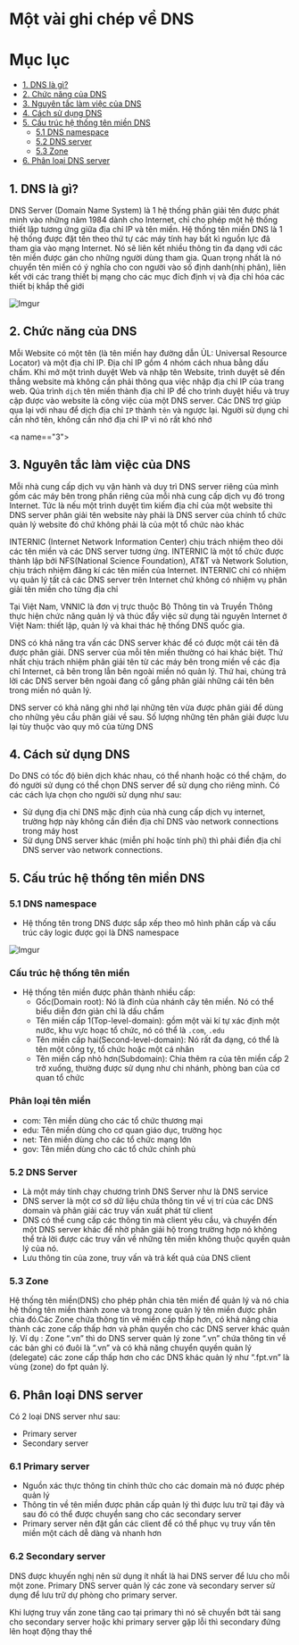 # Một vài ghi chép về DNS

# Mục lục

- [1. DNS là gì?](#1)
- [2. Chức năng của DNS](#2)
- [3. Nguyên tắc làm việc của DNS](#3)
- [4. Cách sử dụng DNS](#4)
- [5. Cấu trúc hệ thống tên miền DNS](#5)
    - [5.1 DNS namespace](#51)
    - [5.2 DNS server](#52)
    - [5.3 Zone](#53)
- [6. Phân loại DNS server](#6)

<a name="1"></a>

## 1. DNS là gì?

DNS Server (Domain Name System) là 1 hệ thống phân giải tên được phát minh vào những năm 1984 dành cho Internet, chỉ cho phép một hệ thống thiết lập tương ứng giữa địa chỉ IP và tên miền. Hệ thống tên miền DNS là 1 hệ thống được đặt tên theo thứ tự các máy tính hay bất kì nguồn lực đã tham gia vào mạng Internet. Nó sẽ liên kết nhiều thông tin đa dạng với các tên miền được gán cho những người dùng tham gia. Quan trọng nhất là nó chuyển tên miền có ý nghĩa cho con người vào số định danh(nhị phân), liên kết với các trang thiết bị mạng cho các mục đích định vị và địa chỉ hóa các thiết bị khắp thế giới

![Imgur](https://i.imgur.com/Jxjh92I.png)

<a name="2"></a>

## 2. Chức năng của DNS

Mỗi Website có một tên (là tên miền hay đường dẫn ỦL: Universal Resource Locator) và một địa chỉ IP. Địa chỉ IP gồm 4 nhóm cách nhua bằng dấu chấm. Khi mở một trình duyệt Web và nhập tên Website, trình duyệt sẽ đến thẳng website mà không cần phải thông qua việc nhập địa chỉ IP của trang web. Qúa trình `dịch` tên miền thành địa chỉ IP để cho trình duyệt hiểu và truy cập được vào website là công việc của một DNS server. Các DNS trợ giúp qua lại với nhau để dịch địa chỉ `IP` thành `tên` và ngược lại. Người sử dụng chỉ cần nhớ tên, không cần nhớ địa chỉ IP vì nó rất khó nhớ 

<a name=="3"></a>

## 3. Nguyên tắc làm việc của DNS

Mỗi nhà cung cấp dịch vụ vận hành và duy trì DNS server riêng của mình gồm các máy bên trong phần riêng của mỗi nhà cung cấp dịch vụ đó trong Internet. Tức là nếu một trình duyệt tìm kiếm địa chỉ của một website thì DNS server phân giải tên website này phải là DNS server của chính tổ chức quản lý website đó chứ không phải là của một tổ chức nào khác

INTERNIC (Internet Network Information Center) chịu trách nhiệm theo dõi các tên miền và các DNS server tương ứng. INTERNIC là một tổ chức được thành lập bởi NFS(National Science Foundation), AT&T và Network Solution, chịu trách nhiệm đăng kí các tên miền của Internet. INTERNIC chỉ có nhiệm vụ quản lý tất cả các DNS server trên Internet chứ không có nhiệm vụ phân giải tên miền cho từng địa chỉ

Tại Việt Nam, VNNIC là đơn vị trực thuộc Bộ Thông tin và Truyền Thông thực hiện chức năng quản lý và thúc đẩy việc sử dụng tài nguyên Internet ở Việt Nam: thiết lập, quản lý và khai thác hệ thống DNS quốc gia.

DNS có khả năng tra vấn các DNS server khác để có được một cái tên đã được phân giải. DNS server của mỗi tên miền thường có hai khác biệt. Thứ nhất chịu trách nhiệm phân giải tên từ các máy bên trong miền về các địa chỉ Internet, cả bên trong lẫn bên ngoài miền nó quản lý. Thứ hai, chúng trả lời các DNS server bên ngoài đang cố gắng phân giải những cái tên bên trong miền nó quản lý.

DNS server có khả năng ghi nhớ lại những tên vừa được phân giải để dùng cho những yêu cầu phân giải về sau. Số lượng những tên phân giải được lưu lại tùy thuộc vào quy mô của từng DNS

<a name="4"></a>

## 4. Cách sử dụng DNS

Do DNS có tốc độ biên dịch khác nhau, có thể nhanh hoặc có thể chậm, do đó người sử dụng có thể chọn DNS server để sử dụng cho riêng mình. Có các cách lựa chọn cho người sử dụng như sau:
- Sử dụng địa chỉ DNS mặc định của nhà cung cấp dịch vụ internet, trường hợp này không cần điền địa chỉ DNS vào network connections trong máy host
- Sử dụng DNS server khác (miễn phí hoặc tính phí) thì phải điền địa chỉ DNS server vào network connections.

<a name="5"></a>

## 5. Cấu trúc hệ thống tên miền DNS

<a name="51"></a>

### 5.1 DNS namespace

- Hệ thống tên trong DNS được sắp xếp theo mô hình phân cấp và cấu trúc cây logic được gọi là DNS namespace

![Imgur](https://i.imgur.com/PFzxvrN.jpg)

### Cấu trúc hệ thống tên miền

- Hệ thống tên miền được phân thành nhiều cấp:
    - Gốc(Domain root): Nó là đỉnh của nhánh cây tên miền. Nó có thể biểu diễn đơn giản chỉ là dấu chấm
    - Tên miền cấp 1(Top-level-domain): gồm một vài kí tự xác định một nước, khu vực hoạc tổ chức, nó có thể là `.com`, `.edu`
    - Tên miền cấp hai(Second-level-domain): Nó rất đa dạng, có thể là tên một công ty, tổ chức hoặc một cá nhân
    - Tên miền cấp nhỏ hơn(Subdomain): Chia thêm ra của tên miền cấp 2 trở xuống, thường được sử dụng như chi nhánh, phòng ban của cơ quan tổ chức

### Phân loại tên miền

- com: Tên miền dùng cho các tổ chức thương mại
- edu: Tên miền dùng cho cơ quan giáo dục, trường học
- net: Tên miền dùng cho các tổ chức mạng lớn
- gov: Tên miền dùng cho các tổ chức chính phủ

<a name="52"></a>

### 5.2 DNS Server

- Là một máy tính chạy chương trình DNS Server như là DNS service
- DNS server là một cơ sở dữ liệu chứa thông tin về vị trí của các DNS domain và phân giải các truy vấn xuất phát từ client
- DNS có thể cung cấp các thông tin mà client yêu cầu, và chuyển đến một DNS server khác để nhờ phân giải hộ trong trường hợp nó không thể trả lời được các truy vấn về những tên miền không thuộc quyền quản lý của nó.
- Lưu thông tin của zone, truy vấn và trả kết quả của DNS client

<a name="53"></a>

### 5.3 Zone

Hệ thống tên miền(DNS) cho phép phân chia tên miền để quản lý và nó chia hệ thống tên miền thành zone và trong zone quản lý tên miền được phân chia đó.Các Zone chứa thông tin vê miền cấp thấp hơn, có khả năng chia thành các zone cấp thấp hơn và phân quyền cho các DNS server khác quản lý.
Ví dụ : Zone “.vn” thì do DNS server quản lý zone “.vn” chứa thông tin về các bản ghi có đuôi là “.vn” và có khả năng chuyển quyền quản lý (delegate) các zone cấp thấp hơn cho các DNS khác quản lý như “.fpt.vn” là vùng (zone) do fpt quản lý.

<a name="6"></a>

## 6. Phân loại DNS server

Có 2 loại DNS server như sau:
- Primary server
- Secondary server

### 6.1 Primary server

- Nguồn xác thực thông tin chính thức cho các domain mà nó được phép quản lý
- Thông tin về tên miền được phân cấp quản lý thì được lưu trữ tại đây và sau đó có thể được chuyển sang cho các secondary server
- Primary server nên đặt gần các client để có thể phục vụ truy vấn tên miền một cách dễ dàng và nhanh hơn

### 6.2 Secondary server

DNS được khuyến nghị nên sử dụng ít nhất là hai DNS server để lưu cho mỗi một zone. Primary DNS server quản lý các zone và secondary server sử dụng để lưu trữ dự phòng cho primary server.

Khi lượng truy vấn zone tăng cao tại primary thì nó sẽ chuyển bớt tải sang cho secondary server hoặc khi primary server gặp lỗi thì secondary đứng lên hoạt động thay thế